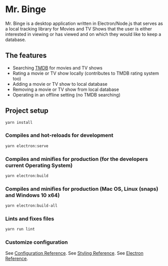 # Mr. Binge

Mr. Binge is a desktop application written in Electron/Node.js that serves as a local tracking library for Movies and TV Shows that the user is either interested in viewing or has viewed and on which they would like to keep a database.

## The features

- Searching [TMDB](https://www.themoviedb.org/) for movies and TV shows
- Rating a movie or TV show locally (contributes to TMDB rating system too)
- Adding a movie or TV show to local database
- Removing a movie or TV show from local database
- Operating in an offline setting (no TMDB searching)

## Project setup

```bash
yarn install
```

### Compiles and hot-reloads for development

```bash
yarn electron:serve
```

### Compiles and minifies for production (for the developers current Operating System)

```bash
yarn electron:build
```

### Compiles and minifies for production (Mac OS, Linux (snaps) and Windows 10 x64)

```bash
yarn electron:build-all
```

### Lints and fixes files

```bash
yarn run lint
```

### Customize configuration

See [Configuration Reference](https://cli.vuejs.org/config/).
See [Styling Reference](https://vuetifyjs.com/en/).
See [Electron Reference](https://www.electron.build/).
